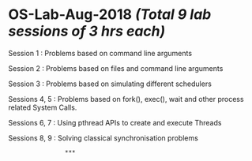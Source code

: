 # OS-Lab-Aug-2018 *(Total 9 lab sessions of 3 hrs each)*

Session  1    :   Problems based on command line arguments

Session  2    :   Problems based on files and command line arguments

Session  3    :   Problems based on simulating different schedulers

Sessions 4, 5 :   Problems based on fork(), exec(), wait and other process related System Calls.

Sessions 6, 7 : Using pthread APIs to create and execute Threads

Sessions 8, 9 : Solving classical synchronisation problems


                    ***
